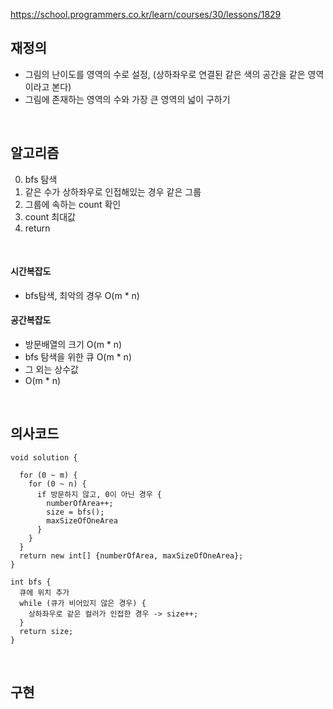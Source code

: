https://school.programmers.co.kr/learn/courses/30/lessons/1829


## 재정의
- 그림의 난이도를 영역의 수로 설정, (상하좌우로 연결된 같은 색의 공간을 같은 영역이라고 본다)
- 그림에 존재하는 영역의 수와 가장 큰 영역의 넓이 구하기

<br>

## 알고리즘
0. bfs 탐색
1. 같은 수가 상하좌우로 인접해있는 경우 같은 그룹
2. 그룹에 속하는 count 확인
3. count 최대값
4. return 


<br>

#### 시간복잡도
- bfs탐색, 최악의 경우 O(m * n)


#### 공간복잡도
- 방문배열의 크기 O(m * n)
- bfs 탐색을 위한 큐 O(m * n)
- 그 외는 상수값
- O(m * n)
<br>

## 의사코드
```
void solution {

  for (0 ~ m) {
    for (0 ~ n) {
      if 방문하지 않고, 0이 아닌 경우 {
        numberOfArea++;
        size = bfs();
        maxSizeOfOneArea
      }
    }
  }
  return new int[] {numberOfArea, maxSizeOfOneArea}; 
}

int bfs {
  큐에 위치 추가
  while (큐가 비어있지 않은 경우) {
    상하좌우로 같은 컬러가 인접한 경우 -> size++;
  }
  return size;
}
```


<br>

## 구현
